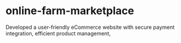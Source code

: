 # online-farm-marketplace
Developed a user-friendly eCommerce website with secure payment integration,  efficient product management,
